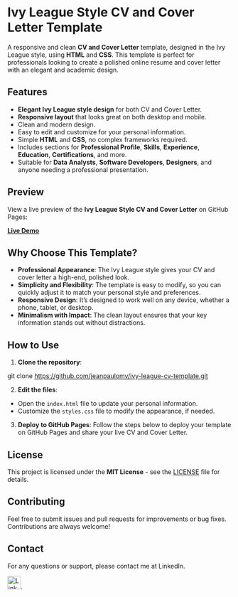 # Ivy League Style CV and Cover Letter Template

A responsive and clean **CV and Cover Letter** template, designed in the Ivy League style, using **HTML** and **CSS**. This template is perfect for professionals looking to create a polished online resume and cover letter with an elegant and academic design.

## Features

- **Elegant Ivy League style design** for both CV and Cover Letter.
- **Responsive layout** that looks great on both desktop and mobile.
- Clean and modern design.
- Easy to edit and customize for your personal information.
- Simple **HTML** and **CSS**, no complex frameworks required.
- Includes sections for **Professional Profile**, **Skills**, **Experience**, **Education**, **Certifications**, and more.
- Suitable for **Data Analysts**, **Software Developers**, **Designers**, and anyone needing a professional presentation.

## Preview

View a live preview of the **Ivy League Style CV and Cover Letter** on GitHub Pages:

[**Live Demo**](https://jeanpaulomv.github.io/ivy-league-cv-template/)

## Why Choose This Template?

- **Professional Appearance**: The Ivy League style gives your CV and cover letter a high-end, polished look.
- **Simplicity and Flexibility**: The template is easy to modify, so you can quickly adjust it to match your personal style and preferences.
- **Responsive Design**: It’s designed to work well on any device, whether a phone, tablet, or desktop.
- **Minimalism with Impact**: The clean layout ensures that your key information stands out without distractions.

## How to Use

1. **Clone the repository**:

git clone https://github.com/jeanpaulomv/ivy-league-cv-template.git

2. **Edit the files**:

- Open the `index.html` file to update your personal information.
- Customize the `styles.css` file to modify the appearance, if needed.

3. **Deploy to GitHub Pages**:
   Follow the steps below to deploy your template on GitHub Pages and share your live CV and Cover Letter.

## License

This project is licensed under the **MIT License** - see the [LICENSE](LICENSE) file for details.

## Contributing

Feel free to submit issues and pull requests for improvements or bug fixes. Contributions are always welcome!

## Contact

For any questions or support, please contact me at LinkedIn.

<a href="https://www.linkedin.com/in/jeanpaulomv/"><img src="https://img.shields.io/badge/jeanpaulomv-0077B5?style=for-the-badge&logo=linkedin&logoColor=white" alt="LinkedIn" height="30"></a>.

